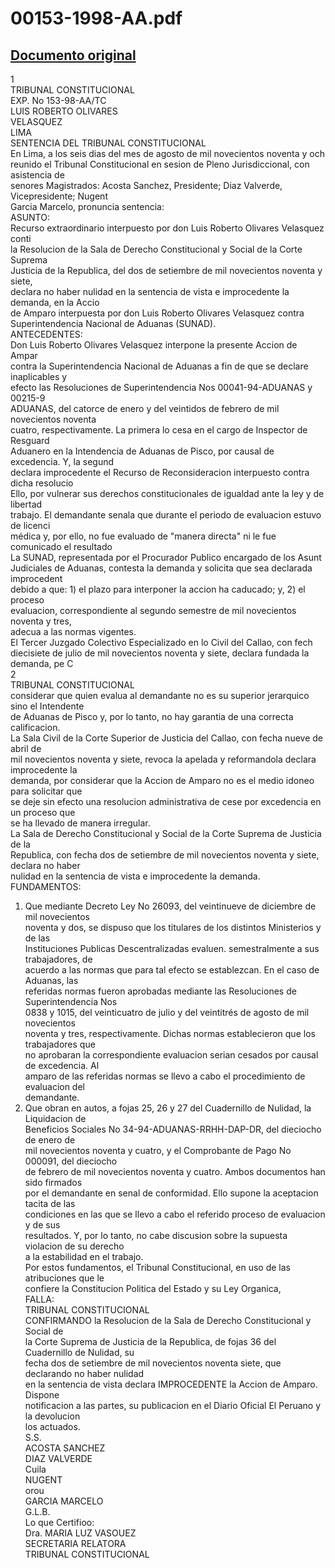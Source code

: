 
00153-1998-AA.pdf
=================
  
[Documento original](https://tc.gob.pe/jurisprudencia/1998/00153-1998-AA.pdf)  
---  
1  
TRIBUNAL CONSTITUCIONAL  
EXP. No 153-98-AA/TC  
LUIS ROBERTO OLIVARES  
VELASQUEZ  
LIMA  
SENTENCIA DEL TRIBUNAL CONSTITUCIONAL  
En Lima, a los seis dias del mes de agosto de mil novecientos noventa y och  
reunido el Tribunal Constitucional en sesion de Pleno Jurisdiccional, con asistencia de  
senores Magistrados: Acosta Sanchez, Presidente; Diaz Valverde, Vicepresidente; Nugent  
Garcia Marcelo, pronuncia sentencia:  
ASUNTO:  
Recurso extraordinario interpuesto por don Luis Roberto Olivares Velasquez conti  
la Resolucion de la Sala de Derecho Constitucional y Social de la Corte Suprema  
Justicia de la Republica, del dos de setiembre de mil novecientos noventa y siete,  
declara no haber nulidad en la sentencia de vista e improcedente la demanda, en la Accio  
de Amparo interpuesta por don Luis Roberto Olivares Velasquez contra  
Superintendencia Nacional de Aduanas (SUNAD).  
ANTECEDENTES:  
Don Luis Roberto Olivares Velasquez interpone la presente Accion de Ampar  
contra la Superintendencia Nacional de Aduanas a fin de que se declare inaplicables y  
efecto las Resoluciones de Superintendencia Nos 00041-94-ADUANAS y 00215-9  
ADUANAS, del catorce de enero y del veintidos de febrero de mil novecientos noventa  
cuatro, respectivamente. La primera lo cesa en el cargo de Inspector de Resguard  
Aduanero en la Intendencia de Aduanas de Pisco, por causal de excedencia. Y, la segund  
declara improcedente el Recurso de Reconsideracion interpuesto contra dicha resolucio  
Ello, por vulnerar sus derechos constitucionales de igualdad ante la ley y de libertad  
trabajo. El demandante senala que durante el periodo de evaluacion estuvo de licenci  
médica y, por ello, no fue evaluado de "manera directa" ni le fue comunicado el resultado  
La SUNAD, representada por el Procurador Publico encargado de los Asunt  
Judiciales de Aduanas, contesta la demanda y solicita que sea declarada improcedent  
debido a que: 1) el plazo para interponer la accion ha caducado; y, 2) el proceso  
evaluacion, correspondiente al segundo semestre de mil novecientos noventa y tres,  
adecua a las normas vigentes.  
El Tercer Juzgado Colectivo Especializado en lo Civil del Callao, con fech  
diecisiete de julio de mil novecientos noventa y siete, declara fundada la demanda, pe C  
2  
TRIBUNAL CONSTITUCIONAL  
considerar que quien evalua al demandante no es su superior jerarquico sino el Intendente  
de Aduanas de Pisco y, por lo tanto, no hay garantia de una correcta calificacion.  
La Sala Civil de la Corte Superior de Justicia del Callao, con fecha nueve de abril de  
mil novecientos noventa y siete, revoca la apelada y reformandola declara improcedente la  
demanda, por considerar que la Accion de Amparo no es el medio idoneo para solicitar que  
se deje sin efecto una resolucion administrativa de cese por excedencia en un proceso que  
se ha llevado de manera irregular.  
La Sala de Derecho Constitucional y Social de la Corte Suprema de Justicia de la  
Republica, con fecha dos de setiembre de mil novecientos noventa y siete, declara no haber  
nulidad en la sentencia de vista e improcedente la demanda.  
FUNDAMENTOS:  
1. Que mediante Decreto Ley No 26093, del veintinueve de diciembre de mil novecientos  
noventa y dos, se dispuso que los titulares de los distintos Ministerios y de las  
Instituciones Publicas Descentralizadas evaluen. semestralmente a sus trabajadores, de  
acuerdo a las normas que para tal efecto se establezcan. En el caso de Aduanas, las  
referidas normas fueron aprobadas mediante las Resoluciones de Superintendencia Nos  
0838 y 1015, del veinticuatro de julio y del veintitrés de agosto de mil novecientos  
noventa y tres, respectivamente. Dichas normas establecieron que los trabajadores que  
no aprobaran la correspondiente evaluacion serian cesados por causal de excedencia. Al  
amparo de las referidas normas se llevo a cabo el procedimiento de evaluacion del  
demandante.  
2. Que obran en autos, a fojas 25, 26 y 27 del Cuadernillo de Nulidad, la Liquidacion de  
Beneficios Sociales No 34-94-ADUANAS-RRHH-DAP-DR, del dieciocho de enero de  
mil novecientos noventa y cuatro, y el Comprobante de Pago No 000091, del dieciocho  
de febrero de mil novecientos noventa y cuatro. Ambos documentos han sido firmados  
por el demandante en senal de conformidad. Ello supone la aceptacion tacita de las  
condiciones en las que se llevo a cabo el referido proceso de evaluacion y de sus  
resultados. Y, por lo tanto, no cabe discusion sobre la supuesta violacion de su derecho  
a la estabilidad en el trabajo.  
Por estos fundamentos, el Tribunal Constitucional, en uso de las atribuciones que le  
confiere la Constitucion Politica del Estado y su Ley Organica,  
FALLA:  
TRIBUNAL CONSTITUCIONAL  
CONFIRMANDO la Resolucion de la Sala de Derecho Constitucional y Social de  
la Corte Suprema de Justicia de la Republica, de fojas 36 del Cuadernillo de Nulidad, su  
fecha dos de setiembre de mil novecientos noventa siete, que declarando no haber nulidad  
en la sentencia de vista declara IMPROCEDENTE la Accion de Amparo. Dispone  
notificacion a las partes, su publicacion en el Diario Oficial El Peruano y la devolucion  
los actuados.  
S.S.  
ACOSTA SANCHEZ  
DIAZ VALVERDE  
Cuila  
NUGENT  
orou  
GARCIA MARCELO  
G.L.B.  
Lo que Certifioo:  
Dra. MARIA LUZ VASOUEZ  
SECRETARIA RELATORA  
TRIBUNAL CONSTITUCIONAL